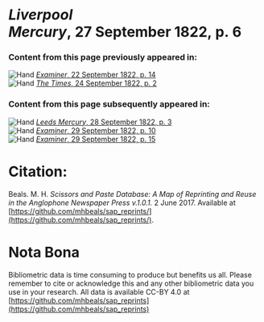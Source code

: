 # *Liverpool Mercury*, 27 September 1822, p. 6  
  
### Content from this page previously appeared in:  
![Hand](http://scissorsandpaste.net/wp-content/uploads/2017/06/smallhandpointer.png) [*Examiner*, 22 September 1822, p. 14](https://mhbeals.github.io/sap_html/Examiner/Examiner-22-September-1822-p-14)  
![Hand](http://scissorsandpaste.net/wp-content/uploads/2017/06/smallhandpointer.png) [*The Times*, 24 September 1822, p. 2](https://mhbeals.github.io/sap_html/The-Times/The-Times-24-September-1822-p-2)  
  
### Content from this page subsequently appeared in:  
![Hand](http://scissorsandpaste.net/wp-content/uploads/2017/06/smallhandpointer.png) [*Leeds Mercury*, 28 September 1822, p. 3](https://mhbeals.github.io/sap_html/Leeds-Mercury/Leeds-Mercury-28-September-1822-p-3)  
![Hand](http://scissorsandpaste.net/wp-content/uploads/2017/06/smallhandpointer.png) [*Examiner*, 29 September 1822, p. 10](https://mhbeals.github.io/sap_html/Examiner/Examiner-29-September-1822-p-10)  
![Hand](http://scissorsandpaste.net/wp-content/uploads/2017/06/smallhandpointer.png) [*Examiner*, 29 September 1822, p. 15](https://mhbeals.github.io/sap_html/Examiner/Examiner-29-September-1822-p-15)  


# Citation: 

Beals. M. H. *Scissors and Paste Database: A Map of Reprinting and Reuse in the Anglophone Newspaper Press v.1.0.1.* 2 June 2017. Available at [https://github.com/mhbeals/sap_reprints/](https://github.com/mhbeals/sap_reprints/). 

# Nota Bona

Bibliometric data is time consuming to produce but benefits us all. Please remember to cite or acknowledge this and any other bibliometric data you use in your research. All data is available CC-BY 4.0 at [https://github.com/mhbeals/sap_reprints](https://github.com/mhbeals/sap_reprints)